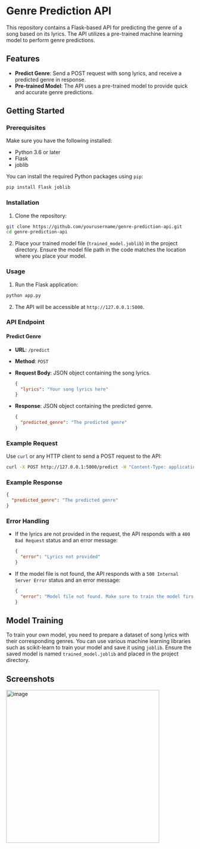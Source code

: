 # Genre Prediction API

This repository contains a Flask-based API for predicting the genre of a song based on its lyrics. The API utilizes a pre-trained machine learning model to perform genre predictions.

## Features

- **Predict Genre**: Send a POST request with song lyrics, and receive a predicted genre in response.
- **Pre-trained Model**: The API uses a pre-trained model to provide quick and accurate genre predictions.

## Getting Started

### Prerequisites

Make sure you have the following installed:

- Python 3.6 or later
- Flask
- joblib

You can install the required Python packages using `pip`:

```sh
pip install Flask joblib
```

### Installation

1. Clone the repository:

```sh
git clone https://github.com/yourusername/genre-prediction-api.git
cd genre-prediction-api
```

2. Place your trained model file (`trained_model.joblib`) in the project directory. Ensure the model file path in the code matches the location where you place your model.

### Usage

1. Run the Flask application:

```sh
python app.py
```

2. The API will be accessible at `http://127.0.0.1:5000`.

### API Endpoint

#### Predict Genre

- **URL**: `/predict`
- **Method**: `POST`
- **Request Body**: JSON object containing the song lyrics.
  
  ```json
  {
    "lyrics": "Your song lyrics here"
  }
  ```

- **Response**: JSON object containing the predicted genre.

  ```json
  {
    "predicted_genre": "The predicted genre"
  }
  ```

### Example Request

Use `curl` or any HTTP client to send a POST request to the API:

```sh
curl -X POST http://127.0.0.1:5000/predict -H "Content-Type: application/json" -d '{"lyrics": "your song lyrics here"}'
```

### Example Response

```json
{
  "predicted_genre": "The predicted genre"
}
```

### Error Handling

- If the lyrics are not provided in the request, the API responds with a `400 Bad Request` status and an error message:

  ```json
  {
    "error": "Lyrics not provided"
  }
  ```

- If the model file is not found, the API responds with a `500 Internal Server Error` status and an error message:

  ```json
  {
    "error": "Model file not found. Make sure to train the model first."
  }
  ```

## Model Training

To train your own model, you need to prepare a dataset of song lyrics with their corresponding genres. You can use various machine learning libraries such as scikit-learn to train your model and save it using `joblib`. Ensure the saved model is named `trained_model.joblib` and placed in the project directory.



## Screenshots

<img width="411" alt="image" src="https://github.com/emretterzi/Api-Genre-Controller/assets/56559417/bf7d2adf-760e-41e6-860c-1ffa87bc19f8">





